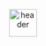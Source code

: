 <div align="center">
  <a href="https://www.buildwithfern.com/?utm_source=github&utm_medium=readme&utm_campaign=docs-starter-openapi&utm_content=favicon">
    <img src="../favicon.ico" height="50" align="center" alt="header" />
  </a>
